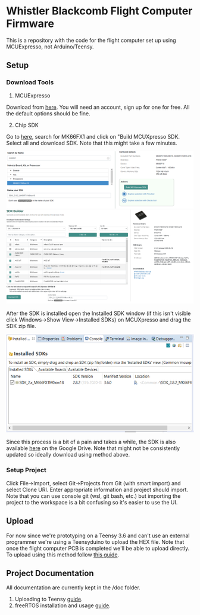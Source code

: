 # Whistler Blackcomb Flight Computer Firmware

This is a repository with the code for the flight computer set up using MCUExpresso, not Arduino/Teensy. 

## Setup
### Download Tools
1. MCUExpresso

Download from [here](https://www.nxp.com/design/software/development-software/mcuxpresso-software-and-tools-/mcuxpresso-integrated-development-environment-ide:MCUXpresso-IDE?tab=Design_Tools_Tab). You will need an account, sign up for one for free. All the default options should be fine. 

2. Chip SDK

Go to [here](https://mcuxpresso.nxp.com/en/select), search for MK66FX1 and click on "Build MCUXpresso SDK. Select all and download SDK. Note that this might take a few minutes. 

![](doc/images/SDKSelect.png)
![](doc/images/SDKDownload.png)

After the SDK is installed open the Installed SDK window (if this isn't visible click Windows->Show View->Installed SDKs) on MCUXpresso and drag the SDK zip file. 

![](doc/images/InstalledSDKs.png)

Since this process is a bit of a pain and takes a while, the SDK is also available [here](https://drive.google.com/file/d/1W3uJRgZEQmULOGBuqZKy3pOs45sVxxFm/view?usp=sharing) on the Google Drive. Note that might not be consistently updated so ideally download using method above. 

### Setup Project

Click File->Import, select Git->Projects from Git (with smart import) and select Clone URI. Enter appropriate information and project should import. Note that you can use console git (wsl, git bash, etc.) but importing the project to the workspace is a bit confusing so it's easier to use the UI. 

## Upload 

For now since we're prototyping on a Teensy 3.6 and can't use an external programmer we're using a Teensyduino to upload the HEX file. Note that once the flight computer PCB is completed we'll be able to upload directly. To upload using this method follow [this guide](doc/1-Teensy-Upload.md). 

## Project Documentation

All documentation are currently kept in the /doc folder. 

1. Uploading to Teensy [guide](doc/1-Teensy-Upload.md).
2. freeRTOS installation and usage [guide](doc/2-RTOS-basics.md).